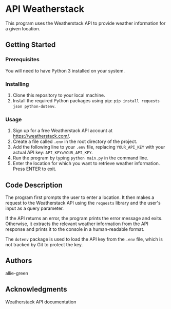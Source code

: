 # API Weatherstack

This program uses the Weatherstack API to provide weather information for a given location.

## Getting Started

### Prerequisites

You will need to have Python 3 installed on your system.

### Installing

1. Clone this repository to your local machine.
2. Install the required Python packages using pip: `pip install requests json python-dotenv`.

### Usage

1. Sign up for a free Weatherstack API account at https://weatherstack.com/.
2. Create a file called `.env` in the root directory of the project.
3. Add the following line to your `.env` file, replacing `YOUR_API_KEY` with your actual API key: `API_KEY=YOUR_API_KEY`.
4. Run the program by typing `python main.py` in the command line.
5. Enter the location for which you want to retrieve weather information. Press ENTER to exit.

## Code Description

The program first prompts the user to enter a location. It then makes a request to the Weatherstack API using the `requests` library and the user's input as a query parameter.

If the API returns an error, the program prints the error message and exits. Otherwise, it extracts the relevant weather information from the API response and prints it to the console in a human-readable format.

The `dotenv` package is used to load the API key from the `.env` file, which is not tracked by Git to protect the key.

## Authors

allie-green

## Acknowledgments

Weatherstack API documentation
